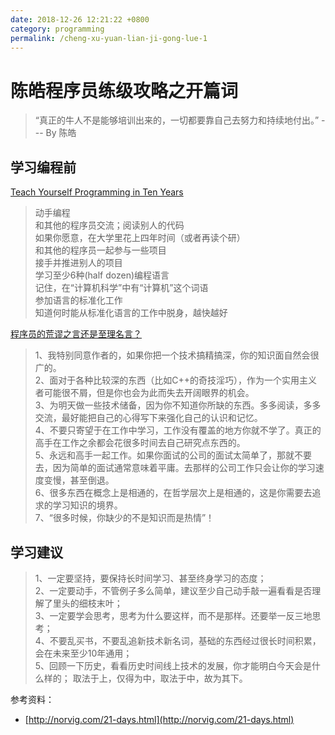 ```yaml
---
date: 2018-12-26 12:21:22 +0800
category: programming
permalink: /cheng-xu-yuan-lian-ji-gong-lue-1
---
```


# 陈皓程序员练级攻略之开篇词

> “真正的牛人不是能够培训出来的，一切都要靠自己去努力和持续地付出。” --- By 陈皓

## 学习编程前

[Teach Yourself Programming in Ten Years](https://liuyandong.com/2017/10/25/122/)

> 动手编程  
> 和其他的程序员交流；阅读别人的代码  
> 如果你愿意，在大学里花上四年时间（或者再读个研）  
> 和其他的程序员一起参与一些项目  
> 接手并推进别人的项目  
> 学习至少6种(half dozen)编程语言  
> 记住，在“计算机科学”中有“计算机”这个词语  
> 参加语言的标准化工作  
> 知道何时能从标准化语言的工作中脱身，越快越好

[程序员的荒谬之言还是至理名言？](https://coolshell.cn/articles/4235.html)

> 1、我特别同意作者的，如果你把一个技术搞精搞深，你的知识面自然会很广的。  
> 2、面对于各种比较深的东西（比如C++的奇技淫巧），作为一个实用主义者可能很不屑，但是你也会为此而失去开阔眼界的机会。  
> 3、为明天做一些技术储备，因为你不知道你所缺的东西。多多阅读，多多交流，最好能把自己的心得写下来强化自己的认识和记忆。  
> 4、不要只寄望于在工作中学习，工作没有覆盖的地方你就不学了。真正的高手在工作之余都会花很多时间去自己研究点东西的。  
> 5、永远和高手一起工作。如果你面试的公司的面试太简单了，那就不要去，因为简单的面试通常意味着平庸。去那样的公司工作只会让你的学习速度变慢，甚至倒退。  
> 6、很多东西在概念上是相通的，在哲学层次上是相通的，这是你需要去追求的学习知识的境界。  
> 7、“很多时候，你缺少的不是知识而是热情”！

## 学习建议

> 1、一定要坚持，要保持长时间学习、甚至终身学习的态度；  
> 2、一定要动手，不管例子多么简单，建议至少自己动手敲一遍看看是否理解了里头的细枝末叶；  
> 3、一定要学会思考，思考为什么要这样，而不是那样。还要举一反三地思考；  
> 4、不要乱买书，不要乱追新技术新名词，基础的东西经过很长时间积累，会在未来至少10年通用；  
> 5、回顾一下历史，看看历史时间线上技术的发展，你才能明白今天会是什么样的；
> 取法于上，仅得为中，取法于中，故为其下。

参考资料：

- [http://norvig.com/21-days.html](http://norvig.com/21-days.html)